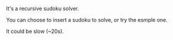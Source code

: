 It's a recursive sudoku solver.

You can choose to insert a sudoku to solve, or try the esmple one.

It could be slow (~20s).
